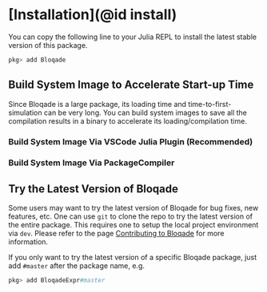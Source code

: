 # [Installation](@id install)

You can copy the following line to your Julia REPL
to install the latest stable version of this package.

```julia
pkg> add Bloqade
```

## Build System Image to Accelerate Start-up Time

Since Bloqade is a large package, its loading time
and time-to-first-simulation can be very long.
You can build system images to save all the compilation
results in a binary to accelerate its loading/compilation
time.

### Build System Image Via VSCode Julia Plugin (Recommended)

### Build System Image Via PackageCompiler

## Try the Latest Version of Bloqade

Some users may want to try the latest version of Bloqade for bug fixes, new features, etc. One can use `git` to clone the
repo to try the latest version of the entire package. This
requires one to setup the local project environment via `dev`.
Please refer to the page [Contributing to Bloqade](@ref) for more information.

If you only want to try the latest version of a specific
Bloqade package, just add `#master` after the package name, e.g.

```julia
pkg> add BloqadeExpr#master
```
